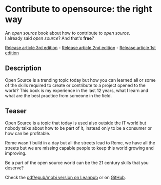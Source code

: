 # Contribute to opensource: the right way

An *open source* book about how to contribute to *open source*.  
I already said *open source*? And that's **free**?

[Release article 3rd edition](https://daniele.tech/2022/09/contribute-to-open-source-the-right-way-3nd-edition) - [Release article 2nd edition](https://daniele.tech/2020/07/contribute-to-open-source-the-right-way-2nd-edition-download-the-free-open-book-now) - [Release article 1st edition](https://daniele.tech/2019/10/contribute-to-opensource-the-right-way-book/)

## Description

Open Source is a trending topic today but how you can learned all or some of the skills required to create or contribute to a project opened to the world? This book is my experience in the last 12 years, what I learn and what are the best practice from someone in the field.

## Teaser

Open Source is a topic that today is used also outside the IT world but nobody talks about how to be part of it, instead only to be a consumer or how can be profitable.

Rome wasn't build in a day but all the streets lead to Rome, we have all the streets but we are missing capable people to keep this world growing and improving.

Be a part of the open source world can be the 21 century skills that you deserve?

Check the [pdf/epub/mobi version on Leanpub](https://leanpub.com/contributetoopensource-therightway/) or on [GitHub](https://github.com/Mte90/Contribute-to-opensource-the-right-way/releases/tag/2022.1).
